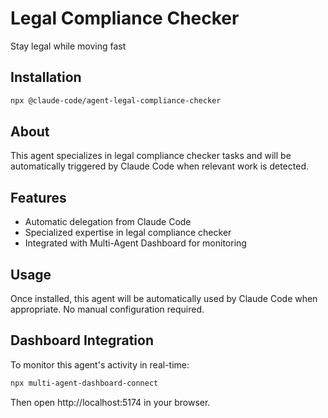 # Legal Compliance Checker

Stay legal while moving fast

## Installation

```bash
npx @claude-code/agent-legal-compliance-checker
```

## About

This agent specializes in legal compliance checker tasks and will be automatically triggered by Claude Code when relevant work is detected.

## Features

- Automatic delegation from Claude Code
- Specialized expertise in legal compliance checker
- Integrated with Multi-Agent Dashboard for monitoring

## Usage

Once installed, this agent will be automatically used by Claude Code when appropriate. No manual configuration required.

## Dashboard Integration

To monitor this agent's activity in real-time:

```bash
npx multi-agent-dashboard-connect
```

Then open http://localhost:5174 in your browser.
